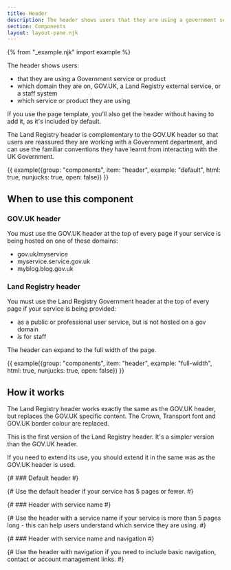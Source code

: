 ```yaml
---
title: Header
description: The header shows users that they are using a government service
section: Components
layout: layout-pane.njk
---
```


{% from "_example.njk" import example %}

The header shows users:

- that they are using a Government service or product
- which domain they are on, GOV.UK, a Land Registry external service, or a staff system 
- which service or product they are using

If you use the page template, you'll also get the header without having to add it, as it's included by default.

The Land Registry header is complementary to the GOV.UK header so that users are reassured they are working with a Government department, and can use the familiar conventions they have learnt from interacting with the UK Government.

{{ example({group: "components", item: "header", example: "default", html: true, nunjucks: true, open: false}) }}

## When to use this component

### GOV.UK header

You must use the GOV.UK header at the top of every page if your service is being hosted on one of these domains:

- gov.uk/myservice
- myservice.service.gov.uk
- myblog.blog.gov.uk

### Land Registry header

You must use the Land Registry Government header at the top of every page if your service is being provided:

- as a public or professional user service, but is not hosted on a gov domain
- is for staff

The header can expand to the full width of the page.

{{ example({group: "components", item: "header", example: "full-width", html: true, nunjucks: true, open: false}) }}

## How it works

The Land Registry header works exactly the same as the GOV.UK header, but replaces the GOV.UK specific content. The Crown, Transport font and GOV.UK border colour are replaced.

This is the first version of the Land Registry header. It's a simpler version than the GOV.UK header.

If you need to extend its use, you should extend it in the same was as the GOV.UK header is used.

{# ### Default header #}

{# Use the default header if your service has 5 pages or fewer. #}

{# ### Header with service name #}

{# Use the header with a service name if your service is more than 5 pages long - this can help users understand which service they are using. #}

{# ### Header with service name and navigation #}

{# Use the header with navigation if you need to include basic navigation, contact or account management links. #}

